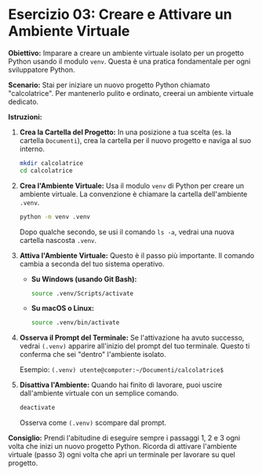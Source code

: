 # Esercizio 03: Creare e Attivare un Ambiente Virtuale

**Obiettivo:**
Imparare a creare un ambiente virtuale isolato per un progetto Python usando il modulo `venv`. Questa è una pratica fondamentale per ogni sviluppatore Python.

**Scenario:**
Stai per iniziare un nuovo progetto Python chiamato "calcolatrice". Per mantenerlo pulito e ordinato, creerai un ambiente virtuale dedicato.

**Istruzioni:**

1.  **Crea la Cartella del Progetto:**
    In una posizione a tua scelta (es. la cartella `Documenti`), crea la cartella per il nuovo progetto e naviga al suo interno.
    ```bash
    mkdir calcolatrice
    cd calcolatrice
    ```

2.  **Crea l'Ambiente Virtuale:**
    Usa il modulo `venv` di Python per creare un ambiente virtuale. La convenzione è chiamare la cartella dell'ambiente `.venv`.
    ```bash
    python -m venv .venv
    ```
    Dopo qualche secondo, se usi il comando `ls -a`, vedrai una nuova cartella nascosta `.venv`.

3.  **Attiva l'Ambiente Virtuale:**
    Questo è il passo più importante. Il comando cambia a seconda del tuo sistema operativo.

    *   **Su Windows (usando Git Bash):**
        ```bash
        source .venv/Scripts/activate
        ```
    *   **Su macOS o Linux:**
        ```bash
        source .venv/bin/activate
        ```

4.  **Osserva il Prompt del Terminale:**
    Se l'attivazione ha avuto successo, vedrai `(.venv)` apparire all'inizio del prompt del tuo terminale. Questo ti conferma che sei "dentro" l'ambiente isolato.

    Esempio: `(.venv) utente@computer:~/Documenti/calcolatrice$`

5.  **Disattiva l'Ambiente:**
    Quando hai finito di lavorare, puoi uscire dall'ambiente virtuale con un semplice comando.
    ```bash
    deactivate
    ```
    Osserva come `(.venv)` scompare dal prompt.

**Consiglio:**
Prendi l'abitudine di eseguire sempre i passaggi 1, 2 e 3 ogni volta che inizi un nuovo progetto Python. Ricorda di attivare l'ambiente virtuale (passo 3) ogni volta che apri un terminale per lavorare su quel progetto.